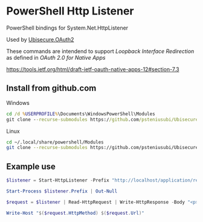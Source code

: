 # PowerShell Http Listener

PowerShell bindings for System.Net.HttpListener

Used by [Ubisecure.OAuth2](../../../Ubisecure.OAuth2)

These commands are intendend to support *Loopback Interface Redirection* as defined in *OAuth 2.0 for Native Apps*

https://tools.ietf.org/html/draft-ietf-oauth-native-apps-12#section-7.3

## Install from github.com

Windows

```cmd
cd /d %USERPROFILE%\Documents\WindowsPowerShell\Modules
git clone --recurse-submodules https://github.com/psteniusubi/Ubisecure.HttpListener.git
```

Linux

```bash
cd ~/.local/share/powershell/Modules
git clone --recurse-submodules https://github.com/psteniusubi/Ubisecure.HttpListener.git
```

## Example use

```powershell
$listener = Start-HttpListener -Prefix "http://localhost/application/redirect/" -RandomPort

Start-Process $listener.Prefix | Out-Null

$request = $listener | Read-HttpRequest | Write-HttpResponse -Body "<p>Hello World</p>" -Stop -PassThru

Write-Host "$($request.HttpMethod) $($request.Url)"
```
